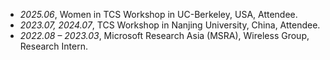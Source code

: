 * *2025.06*, Women in TCS Workshop in UC-Berkeley, USA, Attendee.
* *2023.07, 2024.07*, TCS Workshop in Nanjing University, China, Attendee.
* *2022.08 – 2023.03*, Microsoft Research Asia (MSRA), Wireless Group, Research Intern.